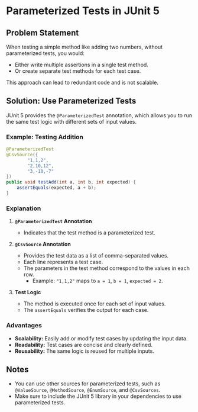 # Parameterized Tests in JUnit 5

## Problem Statement
When testing a simple method like adding two numbers, without parameterized tests, you would:
- Either write multiple assertions in a single test method.
- Or create separate test methods for each test case.

This approach can lead to redundant code and is not scalable.

## Solution: Use Parameterized Tests
JUnit 5 provides the `@ParameterizedTest` annotation, which allows you to run the same test logic with different sets of input values.

### Example: Testing Addition

```java
@ParameterizedTest
@CsvSource({
        "1,1,2",
        "2,10,12",
        "3,-10,-7"
})
public void testAdd(int a, int b, int expected) {
    assertEquals(expected, a + b);
}
```

### Explanation
1. **`@ParameterizedTest` Annotation**
   - Indicates that the test method is a parameterized test.

2. **`@CsvSource` Annotation**
   - Provides the test data as a list of comma-separated values.
   - Each line represents a test case.
   - The parameters in the test method correspond to the values in each row.
     - Example: `"1,1,2"` maps to `a = 1`, `b = 1`, `expected = 2`.

3. **Test Logic**
   - The method is executed once for each set of input values.
   - The `assertEquals` verifies the output for each case.

### Advantages
- **Scalability:** Easily add or modify test cases by updating the input data.
- **Readability:** Test cases are concise and clearly defined.
- **Reusability:** The same logic is reused for multiple inputs.

## Notes
- You can use other sources for parameterized tests, such as `@ValueSource`, `@MethodSource`, `@EnumSource`, and `@CsvSources`.
- Make sure to include the JUnit 5 library in your dependencies to use parameterized tests.
